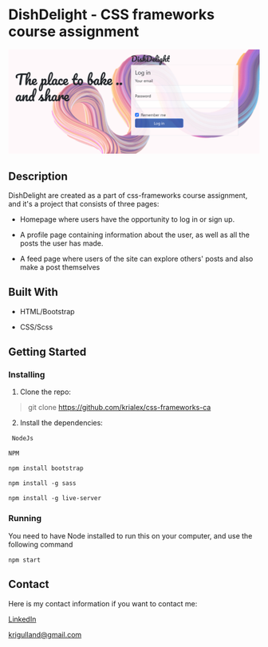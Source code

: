 # DishDelight - CSS frameworks course assignment

![Screenshot of the home page of the site](/img/ScreenshotReadme.png "The home page")

## Description

DishDelight are created as a part of css-frameworks course assignment, and it's a project that consists of three pages:

- Homepage where users have the opportunity to log in or sign up.

- A profile page containing information about the user, as well as all the posts the user has made.

- A feed page where users of the site can explore others' posts and also make a post themselves

## Built With

- HTML/Bootstrap

- CSS/Scss

## Getting Started

### Installing

1. Clone the repo:

> git clone https://github.com/krialex/css-frameworks-ca

2. Install the dependencies:

```
 NodeJs
```

```
NPM
```

```
npm install bootstrap
```

```
npm install -g sass
```

```
npm install -g live-server
```

### Running

You need to have Node installed to run this on your computer, and use the following command

```
npm start
```

## Contact

Here is my contact information if you want to contact me:

[LinkedIn](https://www.linkedin.com/feed/?trk=guest_homepage-basic_nav-header-signin "KristineAlexandersen profile")

<krigulland@gmail.com>
